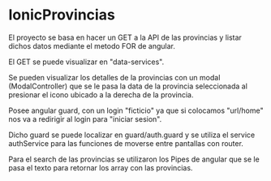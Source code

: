 # IonicProvincias

El proyecto se basa en hacer un GET a la API de las provincias y listar dichos datos mediante el metodo FOR de angular.

El GET se puede visualizar en "data-services".

Se pueden visualizar los detalles de la provincias con un modal (ModalController) que se le pasa la data de la provincia seleccionada al presionar el icono ubicado a la derecha de la provincia.

Posee angular guard, con un login "ficticio" ya que si colocamos "url/home" nos va a redirigir al login para "iniciar sesion".

Dicho guard se puede localizar en guard/auth.guard y se utiliza el service authService para las funciones de moverse entre pantallas con router.

Para el search de las provincias se utilizaron los Pipes de angular que se le pasa el texto para retornar los array con las provincias.
